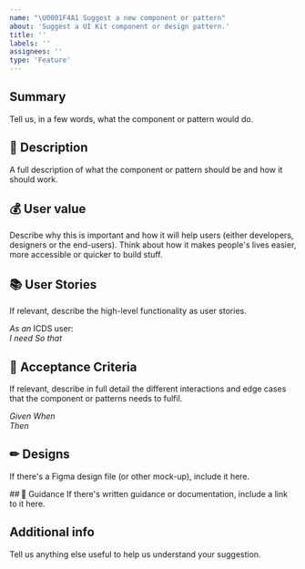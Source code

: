```yaml
---
name: "\U0001F4A1 Suggest a new component or pattern"
about: 'Suggest a UI Kit component or design pattern.'
title: ''
labels: ''
assignees: ''
type: 'Feature'
---
```


## Summary 
Tell us, in a few words, what the component or pattern would do. 

## 💬 Description 
A full description of what the component or pattern should be and how it should work. 

## 💰 User value 
Describe why this is important and how it will help users (either developers, designers or the end-users). Think about how it makes people's lives easier, more accessible or quicker to build stuff. 

## 📚 User Stories 
If relevant, describe the high-level functionality as user stories. 

*As an* ICDS user:  
*I need* 
*So that*  

## 📝 Acceptance Criteria  
If relevant, describe in full detail the different interactions and edge cases that the component or patterns needs to fulfil. 

*Given* 
*When*  
*Then* 

## ✏ Designs 
If there's a Figma design file (or other mock-up), include it here. 

## 🧾 Guidance 
If there's written guidance or documentation, include a link to it here.  

## Additional info 
Tell us anything else useful to help us understand your suggestion. 